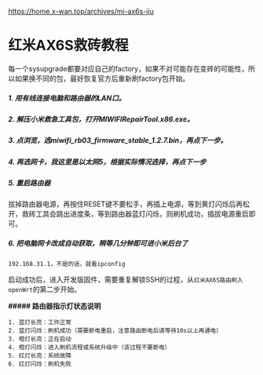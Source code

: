 https://home.x-wan.top/archives/mi-ax6s-jiu



# 红米AX6S救砖教程



每一个sysupgrade都要对应自己的factory，如果不对可能存在变砖的可能性，所以如果换不同的包，最好恢复官方后重新刷factory包开始。



##### 1. 用有线连接电脑和路由器的LAN口。

##### 2. 解压小米救急工具包，打开MIWIFIRepairTool.x86.exe。

##### 3. 点浏览，选miwifi_rb03_firmware_stable_1.2.7.bin，再点下一步。

##### 4. 再选网卡，我这里是以太网5，根据实际情况选择，再点下一步

##### 5. 重启路由器

拔掉路由器电源，再按住RESET键不要松手，再插上电源，等到黄灯闪烁后再松开，救砖工具会跳出进度条，等到路由器蓝灯闪烁，则刷机成功，插拔电源重启即可。



##### 6. 把电脑网卡改成自动获取，稍等几分钟即可进小米后台了

```
192.168.31.1，不是的话，就看ipconfig
```



启动成功后，进入开发版固件，需要重复解锁SSH的过程，从`红米AX6S路由刷入openWrt`的第二步开始。



**##### 路由器指示灯状态说明**

```shell
1. 蓝灯长亮：工作正常
2. 蓝灯闪烁：刷机成功（需要断电重启，注意路由断电后请等待10s以上再通电）
3. 橙灯长亮：正在启动
4. 橙灯闪烁：进入刷机流程或系统升级中（该过程不要断电）
5. 红灯长亮：系统故障
6. 红灯闪烁：刷机失败
```

